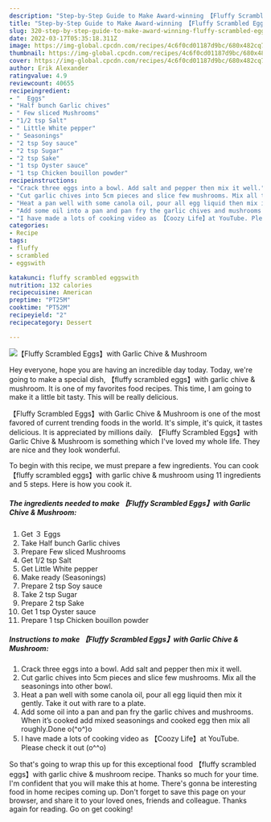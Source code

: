 ```yaml
---
description: "Step-by-Step Guide to Make Award-winning 【Fluffy Scrambled Eggs】with Garlic Chive &amp;amp; Mushroom"
title: "Step-by-Step Guide to Make Award-winning 【Fluffy Scrambled Eggs】with Garlic Chive &amp;amp; Mushroom"
slug: 320-step-by-step-guide-to-make-award-winning-fluffy-scrambled-eggswith-garlic-chive-and-amp-mushroom
date: 2022-03-17T05:35:18.311Z
image: https://img-global.cpcdn.com/recipes/4c6f0cd01187d9bc/680x482cq70/fluffy-scrambled-eggswith-garlic-chive-mushroom-recipe-main-photo.jpg
thumbnail: https://img-global.cpcdn.com/recipes/4c6f0cd01187d9bc/680x482cq70/fluffy-scrambled-eggswith-garlic-chive-mushroom-recipe-main-photo.jpg
cover: https://img-global.cpcdn.com/recipes/4c6f0cd01187d9bc/680x482cq70/fluffy-scrambled-eggswith-garlic-chive-mushroom-recipe-main-photo.jpg
author: Erik Alexander
ratingvalue: 4.9
reviewcount: 40655
recipeingredient:
- "  Eggs"
- "Half bunch Garlic chives"
- " Few sliced Mushrooms"
- "1/2 tsp Salt"
- " Little White pepper"
- " Seasonings"
- "2 tsp Soy sauce"
- "2 tsp Sugar"
- "2 tsp Sake"
- "1 tsp Oyster sauce"
- "1 tsp Chicken bouillon powder"
recipeinstructions:
- "Crack three eggs into a bowl. Add salt and pepper then mix it well."
- "Cut garlic chives into 5cm pieces and slice few mushrooms. Mix all the seasonings into other bowl."
- "Heat a pan well with some canola oil, pour all egg liquid then mix it gently. Take it out with rare to a plate."
- "Add some oil into a pan and pan fry the garlic chives and mushrooms. When it’s cooked add mixed seasonings and cooked egg then mix all roughly.Done o(^o^)o"
- "I have made a lots of cooking video as 【Coozy Life】at YouTube. Please check it out (o^^o)"
categories:
- Recipe
tags:
- fluffy
- scrambled
- eggswith

katakunci: fluffy scrambled eggswith 
nutrition: 132 calories
recipecuisine: American
preptime: "PT25M"
cooktime: "PT52M"
recipeyield: "2"
recipecategory: Dessert

---
```



![【Fluffy Scrambled Eggs】with Garlic Chive &amp; Mushroom](https://img-global.cpcdn.com/recipes/4c6f0cd01187d9bc/680x482cq70/fluffy-scrambled-eggswith-garlic-chive-mushroom-recipe-main-photo.jpg)

Hey everyone, hope you are having an incredible day today. Today, we're going to make a special dish, 【fluffy scrambled eggs】with garlic chive &amp; mushroom. It is one of my favorites food recipes. This time, I am going to make it a little bit tasty. This will be really delicious.



【Fluffy Scrambled Eggs】with Garlic Chive &amp; Mushroom is one of the most favored of current trending foods in the world. It's simple, it's quick, it tastes delicious. It is appreciated by millions daily. 【Fluffy Scrambled Eggs】with Garlic Chive &amp; Mushroom is something which I've loved my whole life. They are nice and they look wonderful.


To begin with this recipe, we must prepare a few ingredients. You can cook 【fluffy scrambled eggs】with garlic chive &amp; mushroom using 11 ingredients and 5 steps. Here is how you cook it.

<!--inarticleads1-->

##### The ingredients needed to make 【Fluffy Scrambled Eggs】with Garlic Chive &amp; Mushroom:

1. Get  ３ Eggs
1. Take Half bunch Garlic chives
1. Prepare  Few sliced Mushrooms
1. Get 1/2 tsp Salt
1. Get  Little White pepper
1. Make ready  (Seasonings)
1. Prepare 2 tsp Soy sauce
1. Take 2 tsp Sugar
1. Prepare 2 tsp Sake
1. Get 1 tsp Oyster sauce
1. Prepare 1 tsp Chicken bouillon powder




<!--inarticleads2-->

##### Instructions to make 【Fluffy Scrambled Eggs】with Garlic Chive &amp; Mushroom:

1. Crack three eggs into a bowl. Add salt and pepper then mix it well.
1. Cut garlic chives into 5cm pieces and slice few mushrooms. Mix all the seasonings into other bowl.
1. Heat a pan well with some canola oil, pour all egg liquid then mix it gently. Take it out with rare to a plate.
1. Add some oil into a pan and pan fry the garlic chives and mushrooms. When it’s cooked add mixed seasonings and cooked egg then mix all roughly.Done o(^o^)o
1. I have made a lots of cooking video as 【Coozy Life】at YouTube. Please check it out (o^^o)




So that's going to wrap this up for this exceptional food 【fluffy scrambled eggs】with garlic chive &amp; mushroom recipe. Thanks so much for your time. I'm confident that you will make this at home. There's gonna be interesting food in home recipes coming up. Don't forget to save this page on your browser, and share it to your loved ones, friends and colleague. Thanks again for reading. Go on get cooking!
